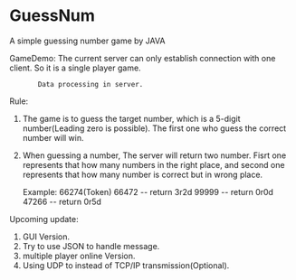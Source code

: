 # GuessNum

A simple guessing number game by JAVA

GameDemo:  The current server can only establish connection with one client. So it is a single player game.

           Data processing in server.
           
Rule: 
1. The game is to guess the target number, which is a 5-digit number(Leading zero is possible). The first one
   who guess the correct number will win.

2. When guessing a number, The server will return two number. Fisrt one represents that how many numbers in the
   right place, and second one represents that how many number is correct but in wrong place.
   
   Example:   66274(Token)
              66472    -- return   3r2d
              99999    -- return   0r0d
              47266    -- return   0r5d

Upcoming update:
1. GUI Version.
2. Try to use JSON to handle message.
3. multiple player online Version.
4. Using UDP to instead of TCP/IP transmission(Optional).
